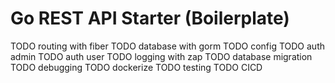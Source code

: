 # Go REST API Starter (Boilerplate)

TODO routing with fiber
TODO database with gorm
TODO config
TODO auth admin
TODO auth user
TODO logging with zap
TODO database migration
TODO debugging
TODO dockerize
TODO testing
TODO CICD
